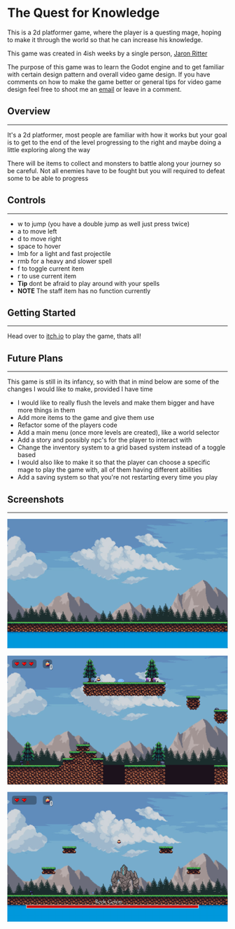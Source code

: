 
# The Quest for Knowledge

This is a 2d platformer game, where the player is a questing mage, hoping to make it through the world so that he can increase his knowledge. 

This game was created in 4ish weeks by a single person, [Jaron Ritter](https://github.com/jaronritter01)

The purpose of this game was to learn the Godot engine and to get familiar with certain design pattern and overall video game design.
If you have comments on how to make the game better or general tips for video game design feel free to shoot me an [email](mailto:jaronritter01@gmail.com) or leave in a comment.

## Overview
___________

It's a 2d platformer, most people are familiar with how it works but your goal is to get to the end of the level progressing to the right and maybe doing a little exploring along the way

There will be items to collect and monsters to battle along your journey so be careful. Not all enemies have to be fought but you will required to defeat some to be able to progress

## Controls 
___________

- w to jump (you have a double jump as well just press twice)
- a to move left
- d to move right
- space to hover
- lmb for a light and fast projectile
- rmb for a heavy and slower spell 
- f to toggle current item
- r to use current item
- **Tip** dont be afraid to play around with your spells
- **NOTE** The staff item has no function currently

## Getting Started
__________________

Head over to [itch.io]() to play the game, thats all!

## Future Plans
_______________

This game is still in its infancy, so with that in mind below are some of the changes I would like to make, provided I have time

- I would like to really flush the levels and make them bigger and have more things in them
- Add more items to the game and give them use 
- Refactor some of the players code
- Add a main menu (once more levels are created), like a world selector 
- Add a story and possibly npc's for the player to interact with
- Change the inventory system to a grid based system instead of a toggle based
- I would also like to make it so that the player can choose a specific mage to play the game with, all of them having different abilities
- Add a saving system so that you're not restarting every time you play

## Screenshots
--------------

![Pic of Background](assets/gamebg.png)


![Pic of GamePlay](assets/gameplay_ss_1.png)


![Pic of Boss](assets/boss_ss_1.png)